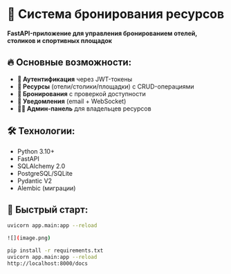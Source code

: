 # 🏨 Система бронирования ресурсов

**FastAPI-приложение для управления бронированием отелей, столиков и спортивных площадок**

## 🔥 Основные возможности:
- **🔐 Аутентификация** через JWT-токены
- **🏨 Ресурсы** (отели/столики/площадки) с CRUD-операциями
- **📅 Бронирования** с проверкой доступности
- **📢 Уведомления** (email + WebSocket)
- **👨‍💻 Админ-панель** для владельцев ресурсов

## 🛠 Технологии:
- Python 3.10+
- FastAPI
- SQLAlchemy 2.0
- PostgreSQL/SQLite
- Pydantic V2
- Alembic (миграции)

## 🚀 Быстрый старт:
```bash
uvicorn app.main:app --reload

![](image.png)

pip install -r requirements.txt
uvicorn app.main:app --reload
http://localhost:8000/docs